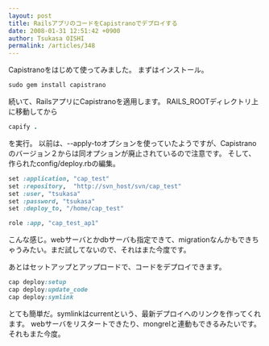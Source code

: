 ```yaml
---
layout: post
title: RailsアプリのコードをCapistranoでデプロイする
date: 2008-01-31 12:51:42 +0900
author: Tsukasa OISHI
permalink: /articles/348
---
```


Capistranoをはじめて使ってみました。
まずはインストール。

```ruby
sudo gem install capistrano
```

続いて、RailsアプリにCapistranoを適用します。
RAILS\_ROOTディレクトリ上に移動してから

```ruby
capify .
```

を実行。
以前は、--apply-toオプションを使っていたようですが、Capistranoのバージョン２からは同オプションが廃止されているので注意です。
そして、作られたconfig/deploy.rbの編集。

```ruby
set :application, "cap_test"
set :repository,  "http://svn_host/svn/cap_test"
set :user, "tsukasa"
set :password, "tsukasa"
set :deploy_to, "/home/cap_test"

role :app, "cap_test_ap1"
```

こんな感じ。webサーバとかdbサーバも指定できて、migrationなんかもできちゃうみたい。まだ試してないので、それはまた今度です。

あとはセットアップとアップロードで、コードをデプロイできます。

```ruby
cap deploy:setup
cap deploy:update_code
cap deploy:symlink
```

とても簡単だ。symlinkはcurrentという、最新デプロイへのリンクを作ってくれます。
webサーバをリスタートできたり、mongrelと連動もできるみたいです。それもまた今度。

